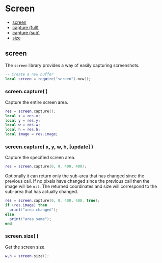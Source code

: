 
# Screen
* [screen](#screen-1)
* [capture (full)](#screencapture-)
* [capture (sub)](#screencapture-x-y-w-h-update--)
* [size](#screensize-)



## screen
The ``screen`` library provides a way of easily capturing screenshots.

````lua
-- Create a new buffer
local screen = require("screen").new();
````



### screen.capture( )
Capture the entire screen area.

````lua
res = screen.capture();
local x = res.x;
local y = res.y;
local w = res.w;
local h = res.h;
local image = res.image;
````



### screen.capture( x, y, w, h, [update]  )
Capture the specified screen area.

````lua
res = screen.capture(0, 0, 400, 400);
````

Optionally it can return only the sub-area that has changed since the previous call. If no pixels have changed since the previous call then the image will be ``nil``. The returned coordinates and size will correspond to the sub-area that has actually changed.

````lua
res = screen.capture(0, 0, 400, 400, true);
if (res.image) then
  print("area changed");
else
  print("area same");
end
````



### screen.size( )
Get the screen size.

````lua
w,h = screen.size();
````


